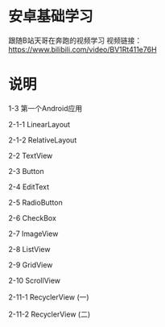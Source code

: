 # 安卓基础学习

跟随B站天哥在奔跑的视频学习
视频链接：https://www.bilibili.com/video/BV1Rt411e76H



# 说明



1-3 第一个Android应用

2-1-1 LinearLayout

2-1-2 RelativeLayout

2-2 TextView

2-3 Button

2-4 EditText

2-5 RadioButton

2-6 CheckBox

2-7 ImageView

2-8 ListView

2-9 GridView

2-10 ScrollView

2-11-1 RecyclerView (一)

2-11-2 RecyclerView (二)


